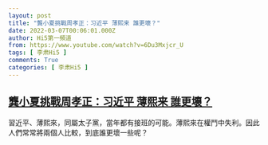 ```yaml
---
layout: post
title: "龔小夏挑戰周孝正：习近平 薄熙来 誰更壞？"
date: 2022-03-07T00:06:01.000Z
author: Hi5第一頻道
from: https://www.youtube.com/watch?v=6Du3Mxjcr_U
tags: [ 李肃Hi5 ]
comments: True
categories: [ 李肃Hi5 ]
---
```

<!--1646611561000-->
[龔小夏挑戰周孝正：习近平 薄熙来 誰更壞？](https://www.youtube.com/watch?v=6Du3Mxjcr_U)
------

<div>
習近平、薄熙來，同屬太子黨，當年都有接班的可能。薄熙來在權鬥中失利。因此人們常常將兩個人比較，到底誰更壞一些呢？
</div>
